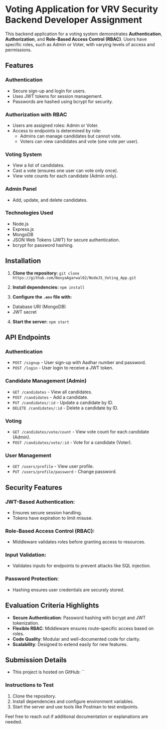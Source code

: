 # Voting Application for VRV Security Backend Developer Assignment

This backend application for a voting system demonstrates **Authentication**, **Authorization**, and **Role-Based Access Control (RBAC)**. Users have specific roles, such as Admin or Voter, with varying levels of access and permissions.

## Features

### Authentication
  - Secure sign-up and login for users.
  - Uses JWT tokens for session management.
  - Passwords are hashed using bcrypt for security.

### Authorization with RBAC
  - Users are assigned roles: Admin or Voter.
  - Access to endpoints is determined by role:
    - Admins can manage candidates but cannot vote.
    - Voters can view candidates and vote (one vote per user).
   
### Voting System
  - View a list of candidates.
  - Cast a vote (ensures one user can vote only once).
  - View vote counts for each candidate (Admin only).

### Admin Panel
  - Add, update, and delete candidates.

### Technologies Used
  - Node.js
  - Express.js
  - MongoDB
  - JSON Web Tokens (JWT) for secure authentication.
  - bcrypt for password hashing.

## Installation

1. **Clone the repository:**
   `git clone https://github.com/NavyaAgarwal02/NodeJS_Voting_App.git` 
   
2. **Install dependencies:**
  `npm install`

3. **Configure the `.env` file with:**
  - Database URI (MongoDB)
  - JWT secret

4. **Start the server:**
  `npm start`

## API Endpoints

### Authentication
  - `POST /signup` - User sign-up with Aadhar number and password.
  - `POST /login` - User login to receive a JWT token.
    
### Candidate Management (Admin)
  - `GET /candidates` - View all candidates.
  - `POST /candidates` - Add a candidate.
  - `PUT /candidates/:id` - Update a candidate by ID.
  - `DELETE /candidates/:id` - Delete a candidate by ID.

### Voting
  - `GET /candidates/vote/count` - View vote count for each candidate (Admin).
  - `POST /candidates/vote/:id` - Vote for a candidate (Voter).

### User Management
  - `GET /users/profile` - View user profile.
  - `PUT /users/profile/password` - Change password.

## Security Features

### JWT-Based Authentication:
  - Ensures secure session handling.
  - Tokens have expiration to limit misuse.

### Role-Based Access Control (RBAC):
  - Middleware validates roles before granting access to resources.
    
### Input Validation:
  - Validates inputs for endpoints to prevent attacks like SQL injection.
    
### Password Protection:
  - Hashing ensures user credentials are securely stored.

## Evaluation Criteria Highlights
  - **Secure Authentication**: Password hashing with bcrypt and JWT tokenization.
  - **Flexible RBAC**: Middleware ensures route-specific access based on roles.
  - **Code Quality**: Modular and well-documented code for clarity.
  - **Scalability**: Designed to extend easily for new features.

## Submission Details
  - This project is hosted on GitHub:
    ``
### Instructions to Test
1. Clone the repository.
2. Install dependencies and configure environment variables.
3. Start the server and use tools like Postman to test endpoints.

Feel free to reach out if additional documentation or explanations are needed.

